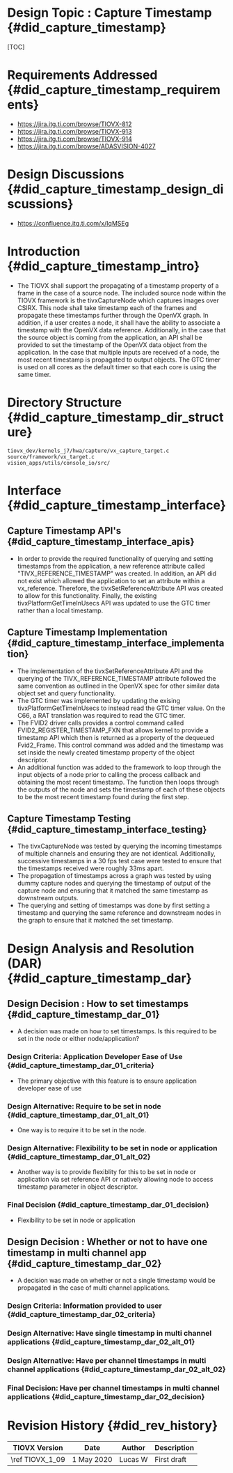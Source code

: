 # Design Topic : Capture Timestamp {#did_capture_timestamp}

[TOC]

# Requirements Addressed {#did_capture_timestamp_requirements}

- https://jira.itg.ti.com/browse/TIOVX-812
- https://jira.itg.ti.com/browse/TIOVX-913
- https://jira.itg.ti.com/browse/TIOVX-914
- https://jira.itg.ti.com/browse/ADASVISION-4027

# Design Discussions {#did_capture_timestamp_design_discussions}

- https://confluence.itg.ti.com/x/IqMSEg

# Introduction {#did_capture_timestamp_intro}

- The TIOVX shall support the propagating of a timestamp property of a frame in the case of a source node.
  The included source node within the TIOVX framework is the tivxCaptureNode which captures images over 
  CSIRX.  This node shall take timestamp each of the frames and propagate these timestamps further through
  the OpenVX graph.  In addition, if a user creates a node, it shall have the ability to associate a timestamp
  with the OpenVX data reference.  Additionally, in the case that the source object is coming from the application,
  an API shall be provided to set the timestamp of the OpenVX data object from the application.  In the case that
  multiple inputs are received of a node, the most recent timestamp is propagated to output objects.  The GTC
  timer is used on all cores as the default timer so that each core is using the same timer.

# Directory Structure {#did_capture_timestamp_dir_structure}

    tiovx_dev/kernels_j7/hwa/capture/vx_capture_target.c
    source/framework/vx_target.c
    vision_apps/utils/console_io/src/

# Interface {#did_capture_timestamp_interface}

## Capture Timestamp API's {#did_capture_timestamp_interface_apis}

- In order to provide the required functionality of querying and setting timestamps from the application, a new
  reference attribute called "TIVX_REFERENCE_TIMESTAMP" was created.  In addition, an API did not exist which
  allowed the application to set an attribute within a vx_reference.  Therefore, the tivxSetReferenceAttribute
  API was created to allow for this functionality.  Finally, the existing tivxPlatformGetTimeInUsecs API was
  updated to use the GTC timer rather than a local timestamp.

## Capture Timestamp Implementation {#did_capture_timestamp_interface_implementation}

- The implementation of the tivxSetReferenceAttribute API and the querying of the TIVX_REFERENCE_TIMESTAMP
  attribute followed the same convention as outlined in the OpenVX spec for other similar data object
  set and query functionality.
- The GTC timer was implemented by updating the exising tivxPlatformGetTimeInUsecs to instead read the GTC
  timer value.  On the C66, a RAT translation was required to read the GTC timer.
- The FVID2 driver calls provides a control command called FVID2_REGISTER_TIMESTAMP_FXN that allows kernel to
  provide a timestamp API which then is returned as a property of the dequeued Fvid2_Frame.  This control command
  was added and the timestamp was set inside the newly created timestamp property of the object descriptor.
- An additional function was added to the framework to loop through the input objects of a node prior to calling
  the process callback and obtaining the most recent timestamp.  The function then loops through the outputs of
  the node and sets the timestamp of each of these objects to be the most recent timestamp found during the first
  step.

## Capture Timestamp Testing {#did_capture_timestamp_interface_testing}

- The tivxCaptureNode was tested by querying the incoming timestamps of multiple channels and ensuring they are
  not identical.  Additionally, successive timestamps in a 30 fps test case were tested to ensure that the timestamps
  received were roughly 33ms apart.
- The propagation of timestamps across a graph was tested by using dummy capture nodes and querying the timestamp of
  output of the capture node and ensuring that it matched the same timestamp as downstream outputs.
- The querying and setting of timestamps was done by first setting a timestamp and querying the same reference and
  downstream nodes in the graph to ensure that it matched the set timestamp.

# Design Analysis and Resolution (DAR) {#did_capture_timestamp_dar}

## Design Decision : How to set timestamps {#did_capture_timestamp_dar_01}

- A decision was made on how to set timestamps.  Is this required to be set in the node or either node/application?

### Design Criteria: Application Developer Ease of Use {#did_capture_timestamp_dar_01_criteria}

- The primary objective with this feature is to ensure application developer ease of use

### Design Alternative: Require to be set in node {#did_capture_timestamp_dar_01_alt_01}

- One way is to require it to be set in the node.

### Design Alternative: Flexibility to be set in node or application {#did_capture_timestamp_dar_01_alt_02}

- Another way is to provide flexiblity for this to be set in node or application via set reference API or natively
  allowing node to access timestamp parameter in object descriptor.

### Final Decision {#did_capture_timestamp_dar_01_decision}

- Flexibility to be set in node or application

## Design Decision : Whether or not to have one timestamp in multi channel app {#did_capture_timestamp_dar_02}

- A decision was made on whether or not a single timestamp would be propagated in the case of multi channel
  applications.

### Design Criteria: Information provided to user {#did_capture_timestamp_dar_02_criteria}

### Design Alternative: Have single timestamp in multi channel applications {#did_capture_timestamp_dar_02_alt_01}

### Design Alternative: Have per channel timestamps in multi channel applications {#did_capture_timestamp_dar_02_alt_02}

### Final Decision: Have per channel timestamps in multi channel applications {#did_capture_timestamp_dar_02_decision}

# Revision History {#did_rev_history}

TIOVX Version    | Date          | Author             | Description
-----------------|---------------|--------------------|------------
\ref TIOVX_1_09  | 1 May  2020   | Lucas W            | First draft

